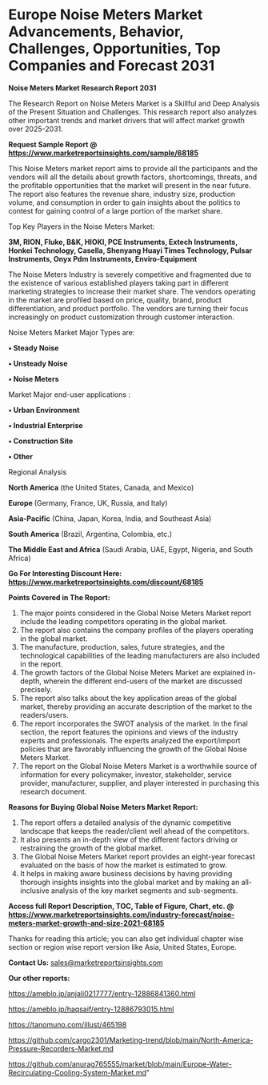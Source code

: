 # Europe Noise Meters Market Advancements, Behavior, Challenges, Opportunities, Top Companies and Forecast 2031

<strong>Noise Meters Market Research Report 2031</strong>

The Research Report on Noise Meters Market is a Skillful and Deep Analysis of the Present Situation and Challenges. This research report also analyzes other important trends and market drivers that will affect market growth over 2025-2031.

<strong>Request Sample Report @ <a href=https://www.marketreportsinsights.com/sample/68185>https://www.marketreportsinsights.com/sample/68185</a></strong>

This Noise Meters market report aims to provide all the participants and the vendors will all the details about growth factors, shortcomings, threats, and the profitable opportunities that the market will present in the near future. The report also features the revenue share, industry size, production volume, and consumption in order to gain insights about the politics to contest for gaining control of a large portion of the market share.

Top Key Players in the Noise Meters Market:

<strong>3M, RION, Fluke, B&K, HIOKI, PCE Instruments, Extech Instruments, Honkei Technology, Casella, Shenyang Huayi Times Technology, Pulsar Instruments, Onyx Pdm Instruments, Enviro-Equipment</strong>

The Noise Meters Industry is severely competitive and fragmented due to the existence of various established players taking part in different marketing strategies to increase their market share. The vendors operating in the market are profiled based on price, quality, brand, product differentiation, and product portfolio. The vendors are turning their focus increasingly on product customization through customer interaction.

Noise Meters Market Major Types are:

<strong>• Steady Noise

• Unsteady Noise

• Noise Meters</strong>

Market Major end-user applications :

<strong>• Urban Environment

• Industrial Enterprise

• Construction Site

• Other</strong>

Regional Analysis

</u><strong><b>North America</b></strong> (the United States, Canada, and Mexico)

<strong><b>Europe </b></strong>(Germany, France, UK, Russia, and Italy)

<strong><b>Asia-Pacific</b></strong> (China, Japan, Korea, India, and Southeast Asia)

<strong><b>South America</b></strong> (Brazil, Argentina, Colombia, etc.)

<strong><b>The Middle East and Africa</b></strong> (Saudi Arabia, UAE, Egypt, Nigeria, and South Africa)

<strong>Go For Interesting Discount Here: <a href=https://www.marketreportsinsights.com/discount/68185>https://www.marketreportsinsights.com/discount/68185</a></strong>

<strong>Points Covered in The Report:</strong>
<ol>
  <li>The major points considered in the Global Noise Meters Market report include the leading competitors operating in the global market.</li>
  <li>The report also contains the company profiles of the players operating in the global market.</li>
  <li>The manufacture, production, sales, future strategies, and the technological capabilities of the leading manufacturers are also included in the report.</li>
  <li>The growth factors of the Global Noise Meters Market are explained in-depth, wherein the different end-users of the market are discussed precisely.</li>
  <li>The report also talks about the key application areas of the global market, thereby providing an accurate description of the market to the readers/users.</li>
  <li>The report incorporates the SWOT analysis of the market. In the final section, the report features the opinions and views of the industry experts and professionals. The experts analyzed the export/import policies that are favorably influencing the growth of the Global Noise Meters Market.</li>
  <li>The report on the Global Noise Meters Market is a worthwhile source of information for every policymaker, investor, stakeholder, service provider, manufacturer, supplier, and player interested in purchasing this research document.</li>
</ol>
<strong>Reasons for Buying Global Noise Meters Market Report:</strong>

<ol>
  <li>The report offers a detailed analysis of the dynamic competitive landscape that keeps the reader/client well ahead of the competitors.</li>
  <li>It also presents an in-depth view of the different factors driving or restraining the growth of the global market.</li>
  <li>The Global Noise Meters Market report provides an eight-year forecast evaluated on the basis of how the market is estimated to grow.</li>
  <li>It helps in making aware business decisions by having providing thorough insights insights into the global market and by making an all-inclusive analysis of the key market segments and sub-segments.</li>
</ol>
<strong>Access full Report Description, TOC, Table of Figure, Chart, etc. @ <a href=https://www.marketreportsinsights.com/industry-forecast/noise-meters-market-growth-and-size-2021-68185>https://www.marketreportsinsights.com/industry-forecast/noise-meters-market-growth-and-size-2021-68185</a></strong>


Thanks for reading this article; you can also get individual chapter wise section or region wise report version like Asia, United States, Europe.

<strong>Contact Us:</strong>
sales@marketreportsinsights.com

<strong>Our other reports:</strong>

<a href=https://ameblo.jp/anjali0217777/entry-12886841360.html>https://ameblo.jp/anjali0217777/entry-12886841360.html</a>

<a href=https://ameblo.jp/haqsaif/entry-12886793015.html>https://ameblo.jp/haqsaif/entry-12886793015.html</a>

<a href=https://tanomuno.com/illust/465198>https://tanomuno.com/illust/465198</a>

<a href=https://github.com/cargo2301/Marketing-trend/blob/main/North-America-Pressure-Recorders-Market.md>https://github.com/cargo2301/Marketing-trend/blob/main/North-America-Pressure-Recorders-Market.md</a>

<a href=https://github.com/anurag765555/market/blob/main/Europe-Water-Recirculating-Cooling-System-Market.md>https://github.com/anurag765555/market/blob/main/Europe-Water-Recirculating-Cooling-System-Market.md</a>"
